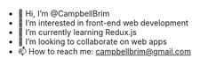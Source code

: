 - 👋 Hi, I’m @CampbellBrim
- 👀 I’m interested in front-end web development
- 🌱 I’m currently learning Redux.js
- 💞️ I’m looking to collaborate on web apps
- 📫 How to reach me: campbellbrim@gmail.com

<!---
CampbellBrim/CampbellBrim is a ✨ special ✨ repository because its `README.md` (this file) appears on your GitHub profile.
You can click the Preview link to take a look at your changes.
--->
